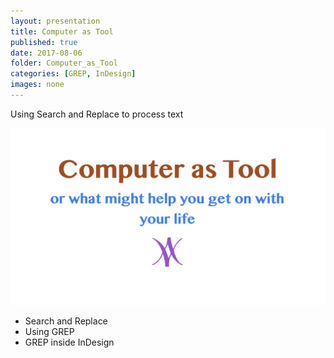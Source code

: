 ```yaml
---
layout: presentation
title: Computer as Tool
published: true
date: 2017-08-06
folder: Computer_as_Tool
categories: [GREP, InDesign]
images: none
---
```

Using Search and Replace to process text

[![First slide](/images/tools_to_help_ID.001.jpeg)](/images/tools_to_help_ID.001.jpeg)

- Search and Replace
- Using GREP
- GREP inside InDesign
